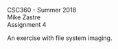 CSC360 - Summer 2018 <br />
Mike Zastre <br />
Assignment 4 <br />

An exercise with file system imaging. 
